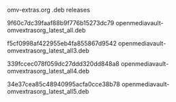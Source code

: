 omv-extras.org .deb releases

9f60c7dc39faaf88b9f776b15273dc79  openmediavault-omvextrasorg_latest_all.deb

f5cf0998af422955eb4fa855867d9542  openmediavault-omvextrasorg_latest_all3.deb

339fccec078f059dc27ddd320dd848a8  openmediavault-omvextrasorg_latest_all4.deb

34e37cea85c48940995acfa0cce38b78  openmediavault-omvextrasorg_latest_all5.deb
